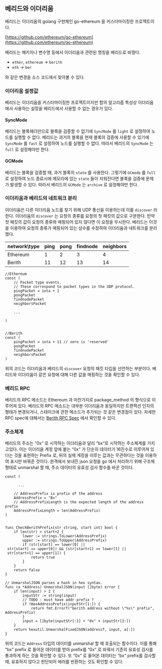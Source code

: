 ## 베리드와 이더리움
베리드는 이더리움의  golang 구현체인 go-ethereum 을 커스터마이징한 프로젝트이다.

 [https://github.com/ethereum/go-ethereum](https://github.com/ethereum/go-ethereum)

베리드는 패키지나 변수명 등에서 이더리움과 관련된 명칭을 베리드로 바꿨다. 
* ```ether```, ```ethereum``` → ```berith```
* ```eth``` → ```ber```
  
와 같은 변경을 소스 코드에서 찾아볼 수 있다.

### 이더리움 설정값

베리드는 이더리움을 커스터마이징한 프로젝트이지만 합의 알고리즘 특성상 이더리움에서 사용하는 설정을 베리드에서 사용할 수 없는 경우가 있다.

#### SyncMode

베리드는 블록헤더만으로 블록을 검증할 수 없기에 ```SyncMode``` 를 ```light``` 로 설정하여 노드를 실행할 수 없다. 베리드는 과거의 블록을 현재 블록의 검증에 사용할 수 있기에 ```SyncMode``` 를 ```fast``` 로 설정하여 노드를 실행할 수 없다. 따라서 베리드의 ```SyncMode``` 는 ```full``` 로 설정해야만 한다.

#### GCMode

베리드는 블록을 검증할 때, 과거 블록의 ```state``` 를 사용한다. 그렇기에 ```GCmode``` 를 ```full``` 로 설정하여 노드 종료시에 메모리에 있는 ```state``` 들이 지워진다면 블록을 검증에 문제가 발생할 수 있다. 따라서 베리드의 ```GCMode``` 는 ```archive``` 로 설정해야만 한다.

### 이더리움과 베리드의 네트워크 분리

이더리움은 다른 이더리움 노드를 찾기 위해 UDP 통신을 이용하는데 이를 ```discover``` 라 한다. 이더리움의 ```discover``` 는 요청의 종류를 요청의 첫 패킷의 값으로 구분한다. 만약 첫 패킷의 값이 요청의 종류와 매핑되어 있지 않다면 이 요청을 무시한다. 베리드는 이것을 이용하여 요청의 종류가 매핑되어 있는 상수를 수정하여 이더리움과 네트워크를 분리했다.

|network\type|ping|pong|findnode|neighbors|
|:---|:---|:---|:---|:---|
|Ethereum|1|2|3|4|
|Berith|11|12|13|14|

```
//Ethereum
const (
	// Packet type events.
	// These correspond to packet types in the UDP protocol.
	pingPacket = iota + 1
	pongPacket
	findnodePacket
	neighborsPacket
    
    ...
    	
)


//Berith
const (
    pingPacket = iota + 11 // zero is 'reserved'
    pongPacket
    findnodePacket
    neighborsPacket
)
```
위의 코드는 이더리움과 베리드의 ```discover``` 요청의 패킷 타입을 선언하는 부분이다. 베리드와 이더리움이 같은 요청에 대해 다른 값을 매핑하는 것을 확인할 수 있다.

### 베리드 RPC

베리드의 RPC 메소드는 Ethereum 과 마찬가지로 package_method 의 형식으로 이루어져 있다. 베리드의 RPC 메소드는 대부분 이더리움과 동일하지만 트랜잭션 인자의 형태가 변경되거나, 스테이크에 관한 메소드가 추가되는 것 같은 변경점이 있다. 자세한 RPC spec에 대해서는 [Berith RPC Spec](./rpc.md) 에서 확인할 수 있다.

### 주소체계

베리드의 주소는 “0x“ 로 시작하는 이더리움과 달리 “bx“로 시작하는 주소체계를 가지고있다. 이는 이더리움 계정 앞에 붙는 “0x“ 가 단순히 데이터가 16진수로 이루어져 있다는 것을 표현하는 Prefix 로, 뒤의 실제 계정을 이루는 값과는 무관하다는  것을 이용하여 표시만 바꿔준 것이다. 원격에서 보내진 json 요청을 go 에서 처리하기 위해 구조체 형태로 unmarshal 할 때, 주소 데이터의 유효성 검사 함수를 바꾼 것이다.
```
const (

      ...

	// AddressPrefix is prefix of the address
	AddressPrefix = "Bx"
	// AddressPrefixLength is the expected length of the address prefix
	AddressPrefixLength = len(AddressPrefix)
)


func CheckBerithPrefix(str string, start int) bool {
    if len(str) > start+2 {
        lower := strings.ToLower(AddressPrefix)
        upper := strings.ToUpper(AddressPrefix)
        if (str[start] == lower[0] || str[start] == upper[0]) && (str[start+1] == lower[1] || str[start+1] == upper[1]) {
            return true
        }
    }
    return false
}

// UnmarshalJSON parses a hash in hex syntax.
func (a *Address) UnmarshalJSON(input []byte) error {
	if len(input) > 2 {
		inputStr := string(input)
		// TODO : must have addr prefix ?
		if !HasAddressPrefix(inputStr[1:]) {
			return fmt.Errorf("berith address without \"%s\" prefix", AddressPrefix)
		}
		input = []byte(inputStr[:1] + "0x" + inputStr[3:])
	}
	return hexutil.UnmarshalFixedJSON(addressT, input, a[:])
}
```
 위의 코드는 ```Address``` 타입의 데이터를 unmarshal 할 때 호출되는 함수이다. 이를 통해 “bx“ prefix 로 들어온 데이터를 받아 prefix를 “0x“ 로 바꿔서 기존의 유효성 검사를 통과하게 하는 것을 확인할 수 있다. 또 “0x“ 로 들어온 데이터는 “bx“ prefix를 검사할 때, 유효하지 않다고 판단되어 에러를 반환하는 것도 확인할 수 있다.

